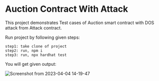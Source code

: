 # Auction Contract With Attack 

This project demonstrates Test cases of Auction smart contract with DOS attack from Attack contract.

Run project by following given steps:

```shell
step1: take clone of project
step2: run, npm i
step3: run, npx hardhat test
```

You will get given output:



![Screenshot from 2023-04-04 14-19-47](https://user-images.githubusercontent.com/70260207/229738846-1b5caf7a-3cfc-4c5a-965a-1f5d2413d7e9.png)
